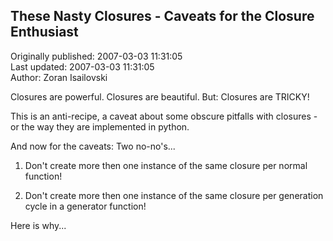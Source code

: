 ## These Nasty Closures - Caveats for the Closure Enthusiast  
Originally published: 2007-03-03 11:31:05  
Last updated: 2007-03-03 11:31:05  
Author: Zoran Isailovski  
  
Closures are powerful. Closures are beautiful. But: Closures are TRICKY!

This is an anti-recipe, a caveat about some obscure pitfalls with closures - or the way they are implemented in python.

And now for the caveats: Two no-no's...

1. Don't create more then one instance of the same closure per normal function!

2. Don't create more then one instance of the same closure per generation cycle in a generator function!

Here is why...